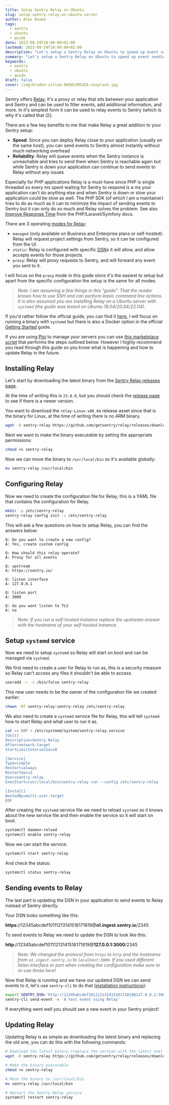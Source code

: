 ```yaml
---
title: Setup Sentry Relay on Ubuntu
slug: setup-sentry-relay-on-ubuntu-server
author: Alex Bouma
tags:
  - sentry
  - ubuntu
  - guide
date: 2023-08-29T10:00:00+02:00
lastmod: 2023-08-29T10:00:00+02:00
description: "Let's setup a Sentry Relay on Ubuntu to speed up event sending to Sentry and make it more reliable."
summary: "Let's setup a Sentry Relay on Ubuntu to speed up event sending to Sentry and make it more reliable."
keywords:
  - sentry
  - ubuntu
  - guide
draft: false
cover: /img/braden-collum-9HI8UJMSdZA-unsplash.jpg
---
```


Sentry offers [Relay](https://docs.sentry.io/product/relay/), it's a proxy or relay that sits between your application and Sentry and can be used to filter events, add additional information, and more.
In it's simplest form it can be used to relay events to Sentry (which is why it's called that 😉).

There are a few key benefits to me that make Relay a great addition to your Sentry setup:

- **Speed**: Since you can deploy Relay close to your application (usually on the same host), you can send events to Sentry almost instantly without much networking overhead
- **Reliability**: Relay will queue events when the Sentry instance is unreachable and tries to send them when Sentry is reachable again but while Sentry is down your application can continue to send events to Relay without any issues

Especially for PHP applications Relay is a must-have since PHP is single threaded so every ms spent waiting for Sentry to respond is a ms your application can't do anything else and when Sentry is down or slow your application could be slow as well. 
The PHP SDK (of which I am a maintainer) tries to do as much as it can to minimize the impact of sending events to Sentry but it can only do so much and Relay solves the problem. See also [Improve Response Time](https://docs.sentry.io/platforms/php/performance/#improve-response-time) from the PHP/Laravel/Symfony docs.

There are 3 operating [modes for Relay](https://docs.sentry.io/product/relay/modes/):

- `managed` (only available on Business and Enterprise plans or self-hosted): Relay will request project settings from Sentry, so it can be configured from the UI.
- `static`: Relay is configured with specific [DSN](https://docs.sentry.io/product/sentry-basics/dsn-explainer/)s it will allow, and allow accepts events for those projects.
- `proxy`: Relay will proxy requests to Sentry, and will forward any event you sent to it.

I will focus on the `proxy` mode in this guide since it's the easiest to setup but apart from the specific configuration the setup is the same for all modes.

> _Note: I am assuming a few things in this "guide". That the reader knows how to use SSH and can perform basic command line actions. It is also assumed you are installing Relay on a Ubuntu server with `systemd` (the guide was tested on Ubuntu 18.04/20.04/22.04)._

If you'd rather follow the official guide, you can find it [here](https://docs.sentry.io/product/relay/getting-started/), I will focus on running a binary with `systemd` but there is also a Docker option in the official [Getting Started](https://docs.sentry.io/product/relay/getting-started/) guide.

If you are using [Ploi](https://ploi.io/?referrer=BwZowvI55rM5y9ZVqjdB) to manage your servers you can use [this marketplace script](https://ploi.io/panel/marketplace/305-sentry-relay?referrer=BwZowvI55rM5y9ZVqjdB) that performs the steps outlined below.
However I highly recommend you read through this guide so you know what is happening and how to update Relay in the future.

## Installing Relay

Let's start by downloading the latest binary from the [Sentry Relay releases page](https://github.com/getsentry/relay/releases).

At the time of writing this is `23.8.0`, but you should check the [release page](https://github.com/getsentry/relay/releases) to see if there is a newer version.

You want to download the `relay-Linux-x86_64` release asset since that is the binary for Linux, at the time of writing there is no ARM binary.

```bash
wget -O sentry-relay https://github.com/getsentry/relay/releases/download/23.8.0/relay-Linux-x86_64
```

Next we want to make the binary executable by setting the appropriate permissions:

```bash
chmod +x sentry-relay
```

Now we can move the binary to `/usr/local/bin` so it's available globally:

```bash
mv sentry-relay /usr/local/bin
```

## Configuring Relay

Now we need to create the configuration file for Relay, this is a YAML file that contains the configuration for Relay.

```bash
mkdir -p /etc/sentry-relay
sentry-relay config init -c /etc/sentry-relay
````

This will ask a few questions on how to setup Relay, you can find the answers below:

```text
Q: Do you want to create a new config?
A: Yes, create custom config

Q: How should this relay operate?
A: Proxy for all events

Q: upstream
A: https://sentry.io/

Q: listen interface
A: 127.0.0.1

Q: listen port
A: 3000

Q: do you want listen to TLS
A: no
```

> _Note: If you run a self-hosted instance replace the upstream answer with the hostname of your self-hosted instance._

## Setup `systemd` service

Now we need to setup `systemd` so Relay will start on boot and can be managed via `systemd`.

We first need to create a user for Relay to run as, this is a security measure so Relay can't access any files it shouldn't be able to access.

```bash
useradd -r -s /bin/false sentry-relay
```

This new user needs to be the owner of the configuration file we created earlier:

```bash
chown -Rf sentry-relay:sentry-relay /etc/sentry-relay
```

We also need to create a `systemd` service file for Relay, this will tell `systemd` how to start Relay and what user to run it as.

```bash
cat << EOF > /etc/systemd/system/sentry-relay.service
[Unit]
Description=Sentry Relay
After=network.target
StartLimitIntervalSec=0

[Service]
Type=simple
Restart=always
RestartSec=3
User=sentry-relay
ExecStart=/usr/local/bin/sentry-relay run --config /etc/sentry-relay

[Install]
WantedBy=multi-user.target
EOF
```

After creating the `systemd` service file we need to reload `systemd` so it knows about the new service file and then enable the service so it will start on boot.

```bash
systemctl daemon-reload
systemctl enable sentry-relay
```

Now we can start the service:

```bash
systemctl start sentry-relay
```

And check the status:

```bash
systemctl status sentry-relay
```

## Sending events to Relay

The last part is updating the DSN in your application to send events to Relay instead of Sentry directly.

Your DSN looks something like this:

**https**://12345abcdef10111213141516171819@**o1.ingest.sentry.io**/2345

To send events to Relay we need to update the DSN to look like this:

**http**://12345abcdef10111213141516171819@**127.0.0.1:3000**/2345

> _Note: We changed the protocol from `https` to `http` and the hostname from `o1.ingest.sentry.io` to `localhost:3000`. If you used different listen interface or port when creating the configuration make sure to re-use those here!_

Now that Relay is running and we have our updated DSN we can send events to it, let's use `sentry-cli` to do that ([installation instructions](https://docs.sentry.io/product/cli/installation/)):

```bash
export SENTRY_DSN='http://12345abcdef10111213141516171819@127.0.0.1:3000/2345'
sentry-cli send-event -m 'A test event using Relay'
```

If everything went well you should see a new event in your Sentry project!

## Updating Relay

Updating Relay is as simple as downloading the latest binary and replacing the old one, you can do this with the following commands:

```bash
# Download the latest binary (replace the version with the latest one)
wget -O sentry-relay https://github.com/getsentry/relay/releases/download/23.8.0/relay-Linux-x86_64

# Make the binary executable
chmod +x sentry-relay

# Move the binary to /usr/local/bin
mv sentry-relay /usr/local/bin

# Restart the Sentry Relay service
systemctl restart sentry-relay
```
